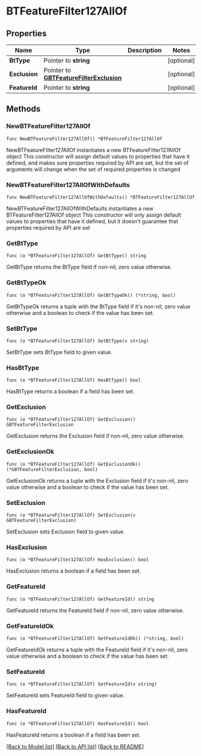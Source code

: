 # BTFeatureFilter127AllOf

## Properties

Name | Type | Description | Notes
------------ | ------------- | ------------- | -------------
**BtType** | Pointer to **string** |  | [optional] 
**Exclusion** | Pointer to [**GBTFeatureFilterExclusion**](GBTFeatureFilterExclusion.md) |  | [optional] 
**FeatureId** | Pointer to **string** |  | [optional] 

## Methods

### NewBTFeatureFilter127AllOf

`func NewBTFeatureFilter127AllOf() *BTFeatureFilter127AllOf`

NewBTFeatureFilter127AllOf instantiates a new BTFeatureFilter127AllOf object
This constructor will assign default values to properties that have it defined,
and makes sure properties required by API are set, but the set of arguments
will change when the set of required properties is changed

### NewBTFeatureFilter127AllOfWithDefaults

`func NewBTFeatureFilter127AllOfWithDefaults() *BTFeatureFilter127AllOf`

NewBTFeatureFilter127AllOfWithDefaults instantiates a new BTFeatureFilter127AllOf object
This constructor will only assign default values to properties that have it defined,
but it doesn't guarantee that properties required by API are set

### GetBtType

`func (o *BTFeatureFilter127AllOf) GetBtType() string`

GetBtType returns the BtType field if non-nil, zero value otherwise.

### GetBtTypeOk

`func (o *BTFeatureFilter127AllOf) GetBtTypeOk() (*string, bool)`

GetBtTypeOk returns a tuple with the BtType field if it's non-nil, zero value otherwise
and a boolean to check if the value has been set.

### SetBtType

`func (o *BTFeatureFilter127AllOf) SetBtType(v string)`

SetBtType sets BtType field to given value.

### HasBtType

`func (o *BTFeatureFilter127AllOf) HasBtType() bool`

HasBtType returns a boolean if a field has been set.

### GetExclusion

`func (o *BTFeatureFilter127AllOf) GetExclusion() GBTFeatureFilterExclusion`

GetExclusion returns the Exclusion field if non-nil, zero value otherwise.

### GetExclusionOk

`func (o *BTFeatureFilter127AllOf) GetExclusionOk() (*GBTFeatureFilterExclusion, bool)`

GetExclusionOk returns a tuple with the Exclusion field if it's non-nil, zero value otherwise
and a boolean to check if the value has been set.

### SetExclusion

`func (o *BTFeatureFilter127AllOf) SetExclusion(v GBTFeatureFilterExclusion)`

SetExclusion sets Exclusion field to given value.

### HasExclusion

`func (o *BTFeatureFilter127AllOf) HasExclusion() bool`

HasExclusion returns a boolean if a field has been set.

### GetFeatureId

`func (o *BTFeatureFilter127AllOf) GetFeatureId() string`

GetFeatureId returns the FeatureId field if non-nil, zero value otherwise.

### GetFeatureIdOk

`func (o *BTFeatureFilter127AllOf) GetFeatureIdOk() (*string, bool)`

GetFeatureIdOk returns a tuple with the FeatureId field if it's non-nil, zero value otherwise
and a boolean to check if the value has been set.

### SetFeatureId

`func (o *BTFeatureFilter127AllOf) SetFeatureId(v string)`

SetFeatureId sets FeatureId field to given value.

### HasFeatureId

`func (o *BTFeatureFilter127AllOf) HasFeatureId() bool`

HasFeatureId returns a boolean if a field has been set.


[[Back to Model list]](../README.md#documentation-for-models) [[Back to API list]](../README.md#documentation-for-api-endpoints) [[Back to README]](../README.md)


